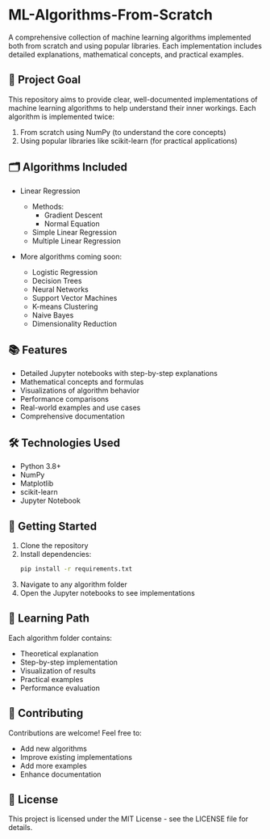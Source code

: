 # ML-Algorithms-From-Scratch

A comprehensive collection of machine learning algorithms implemented both from scratch and using popular libraries. Each implementation includes detailed explanations, mathematical concepts, and practical examples.

## 🎯 Project Goal
This repository aims to provide clear, well-documented implementations of machine learning algorithms to help understand their inner workings. Each algorithm is implemented twice:
1. From scratch using NumPy (to understand the core concepts)
2. Using popular libraries like scikit-learn (for practical applications)


## 🗂️ Algorithms Included
- Linear Regression
  - Methods:
    - Gradient Descent
    - Normal Equation
  - Simple Linear Regression
  - Multiple Linear Regression
     
- More algorithms coming soon:
  - Logistic Regression
  - Decision Trees
  - Neural Networks
  - Support Vector Machines
  - K-means Clustering
  - Naive Bayes
  - Dimensionality Reduction

## 📚 Features
- Detailed Jupyter notebooks with step-by-step explanations
- Mathematical concepts and formulas
- Visualizations of algorithm behavior
- Performance comparisons
- Real-world examples and use cases
- Comprehensive documentation

## 🛠️ Technologies Used
- Python 3.8+
- NumPy
- Matplotlib
- scikit-learn
- Jupyter Notebook

## 🚀 Getting Started
1. Clone the repository
2. Install dependencies:
   ```bash
   pip install -r requirements.txt
   ```
3. Navigate to any algorithm folder
4. Open the Jupyter notebooks to see implementations

## 📖 Learning Path
Each algorithm folder contains:
- Theoretical explanation
- Step-by-step implementation
- Visualization of results
- Practical examples
- Performance evaluation

## 🤝 Contributing
Contributions are welcome! Feel free to:
- Add new algorithms
- Improve existing implementations
- Add more examples
- Enhance documentation

## 📝 License
This project is licensed under the MIT License - see the LICENSE file for details.
